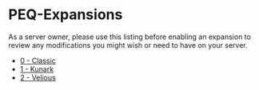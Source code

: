 # PEQ-Expansions

As a server owner, please use this listing before enabling an expansion to review any modifications you might wish or need to have on your server.

* [0 - Classic](https://github.com/xackery/peq-expansions/blob/master/0-classic.md)
* [1 - Kunark](https://github.com/xackery/peq-expansions/blob/master/1-kunark.md)
* [2 - Velious](https://github.com/xackery/peq-expansions/blob/master/2-velious.md)
